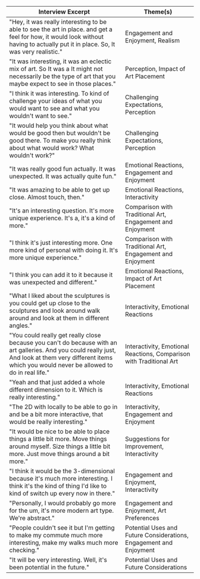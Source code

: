 
| **Interview Excerpt**                                                                                                                                                                                         | **Theme(s)**                                                        |
| ------------------------------------------------------------------------------------------------------------------------------------------------------------------------------------------------------------- | ------------------------------------------------------------------- |
| "Hey, it was really interesting to be able to see the art in place. and get a feel for how, it would look without having to actually put it in place. So, It was very realistic."                             | Engagement and Enjoyment, Realism                                   |
| "It was interesting, it was an eclectic mix of art. So It was a It might not necessarily be the type of art that you maybe expect to see in those places."                                                    | Perception, Impact of Art Placement                                 |
| "I think it was interesting. To kind of challenge your ideas of what you would want to see and what you wouldn't want to see."                                                                                | Challenging Expectations, Perception                                |
| "It would help you think about what would be good then but wouldn't be good there. To make you really think about what would work? What wouldn't work?"                                                       | Challenging Expectations, Perception                                |
| "It was really good fun actually. It was unexpected. It was actually quite fun."                                                                                                                              | Emotional Reactions, Engagement and Enjoyment                       |
| "It was amazing to be able to get up close. Almost touch, then."                                                                                                                                              | Emotional Reactions, Interactivity                                  |
| "It's an interesting question. It's more unique experience. It's a, it's a kind of more."                                                                                                                     | Comparison with Traditional Art, Engagement and Enjoyment           |
| "I think it's just interesting more. One more kind of personal with doing it. It's more unique experience."                                                                                                   | Comparison with Traditional Art, Engagement and Enjoyment           |
| "I think you can add it to it because it was unexpected and different."                                                                                                                                       | Emotional Reactions, Impact of Art Placement                        |
| "What I liked about the sculptures is you could get up close to the sculptures and look around walk around and look at them in different angles."                                                             | Interactivity, Emotional Reactions                                  |
| "You could really get really close because you can't do because with an art galleries. And you could really just, And look at them very different items which you would never be allowed to do in real life." | Interactivity, Emotional Reactions, Comparison with Traditional Art |
| "Yeah and that just added a whole different dimension to it. Which is really interesting."                                                                                                                    | Interactivity, Emotional Reactions                                  |
| "The 2D with locally to be able to go in and be a bit more interactive, that would be really interesting."                                                                                                    | Interactivity, Engagement and Enjoyment                             |
| "It would be nice to be able to place things a little bit more. Move things around myself. Size things a little bit more. Just move things around a bit more."                                                | Suggestions for Improvement, Interactivity                          |
| "I think it would be the 3-dimensional because it's much more interesting. I think it's the kind of thing I'd like to kind of switch up every now in there."                                                  | Engagement and Enjoyment, Interactivity                             |
| "Personally, I would probably go more for the um, it's more modern art type. We're abstract."                                                                                                                 | Engagement and Enjoyment, Art Preferences                           |
| "People couldn't see it but I'm getting to make my commute much more interesting, make my walks much more checking."                                                                                          | Potential Uses and Future Considerations, Engagement and Enjoyment  |
| "It will be very interesting. Well, it's been potential in the future."                                                                                                                                       | Potential Uses and Future Considerations                            |
